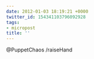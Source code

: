 ```yaml
---
date: 2012-01-03 18:19:21 +0000
twitter_id: 154341103796092928
tags:
- micropost
title: ''
---
```


@PuppetChaos /raiseHand
